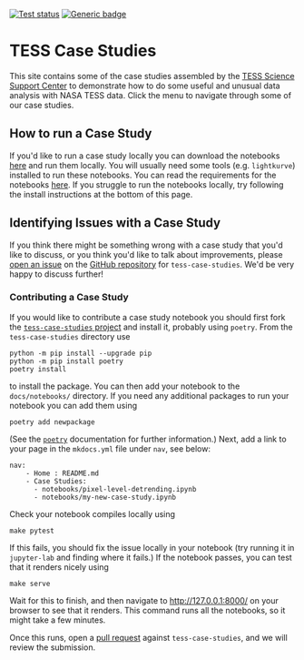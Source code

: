 <a href="https://github.com/tessgi/tess-case-studies/actions/workflows/tests.yml"><img src="https://github.com/tessgi/tess-case-studies/workflows/pytest/badge.svg" alt="Test status"/></a> [![Generic badge](https://img.shields.io/badge/documentation-live-blue.svg)](https://tessgi.github.io/tess-case-studies)

# TESS Case Studies

This site contains some of the case studies assembled by the [TESS Science Support Center](https://heasarc.gsfc.nasa.gov/docs/tess/) to demonstrate how to do some useful and unusual data analysis with NASA TESS data. Click the menu to navigate through some of our case studies.

## How to run a Case Study

If you'd like to run a case study locally you can download the notebooks [here](https://github.com/tessgi/tess-case-studies/tree/main/docs/notebooks/) and run them locally. You will usually need some tools (e.g. `lightkurve`) installed to run these notebooks. You can read the requirements for the notebooks [here](https://github.com/tessgi/tess-case-studies/blob/main/pyproject.toml). If you struggle to run the notebooks locally, try following the install instructions at the bottom of this page.

## Identifying Issues with a Case Study

If you think there might be something wrong with a case study that you'd like to discuss, or you think you'd like to talk about improvements, please [open an issue](https://github.com/tessgi/tess-case-studies/issues) on the [GitHub repository](https://github.com/tessgi/tess-case-studies) for `tess-case-studies`. We'd be very happy to discuss further!

### Contributing a Case Study

If you would like to contribute a case study notebook you should first fork the [`tess-case-studies` project](https://github.com/tessgi/tess-case-studies) and install it, probably using `poetry`. From the `tess-case-studies` directory use

```
python -m pip install --upgrade pip
python -m pip install poetry
poetry install
```

to install the package. You can then add your notebook to the `docs/notebooks/` directory. If you need any additional packages to run your notebook you can add them using

```
poetry add newpackage
```

(See the [`poetry`](https://python-poetry.org/) documentation for further information.) Next, add a link to your page in the `mkdocs.yml` file under `nav`, see below:

```
nav:
    - Home : README.md
    - Case Studies:
      - notebooks/pixel-level-detrending.ipynb
      - notebooks/my-new-case-study.ipynb
```

Check your notebook compiles locally using

```
make pytest
```

If this fails, you should fix the issue locally in your notebook (try running it in `jupyter-lab` and finding where it fails.) If the notebook passes, you can test that it renders nicely using

```
make serve
```

Wait for this to finish, and then navigate to http://127.0.0.1:8000/ on your browser to see that it renders. This command runs all the notebooks, so it might take a few minutes.

Once this runs, open a [pull request](https://github.com/tessgi/tess-case-studies/pulls) against `tess-case-studies`, and we will review the submission.
